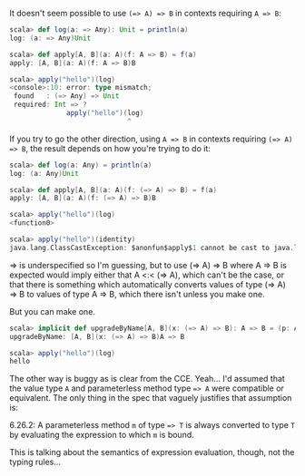It doesn't seem possible to use `(=> A) => B` in contexts requiring `A => B`:

```scala
scala> def log(a: => Any): Unit = println(a)
log: (a: => Any)Unit

scala> def apply[A, B](a: A)(f: A => B) = f(a)
apply: [A, B](a: A)(f: A => B)B

scala> apply("hello")(log)
<console>:10: error: type mismatch;
 found   : (=> Any) => Unit
 required: Int => ?
              apply("hello")(log)
                             ^
```

If you try to go the other direction, using `A => B` in contexts requiring `(=> A) => B`, the result depends on how you're trying to do it:

```scala
scala> def log(a: Any) = println(a)
log: (a: Any)Unit

scala> def apply[A, B](a: A)(f: (=> A) => B) = f(a)
apply: [A, B](a: A)(f: (=> A) => B)B

scala> apply("hello")(log)
<function0>

scala> apply("hello")(identity)
java.lang.ClassCastException: $anonfun$apply$1 cannot be cast to java.lang.String
```
=> is underspecified so I'm guessing, but to use (=> A) => B where A => B is expected would imply either that A <:< (=> A), which can't be the case, or that there is something which automatically converts values of type (=> A) => B to values of type A => B, which there isn't unless you make one.

But you can make one.

```scala
scala> implicit def upgradeByName[A, B](x: (=> A) => B): A => B = (p: A) => x(p)
upgradeByName: [A, B](x: (=> A) => B)A => B

scala> apply("hello")(log)
hello
```

The other way is buggy as is clear from the CCE.
Yeah... I'd assumed that the value type `A` and parameterless method type `=> A` were compatible or equivalent. The only thing in the spec that vaguely justifies that assumption is:

6.26.2: A parameterless method `m` of type `=> T` is always converted to type `T` by evaluating the expression to which `m` is bound.

This is talking about the semantics of expression evaluation, though, not the typing rules...
